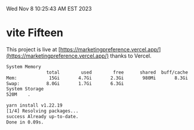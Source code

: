 Wed Nov  8 10:25:43 AM EST 2023

# vite Fifteen


This project is live at [https://marketingpreference.vercel.app/](https://marketingpreference.vercel.app/) thanks to Vercel.

```bash
System Memory
               total        used        free      shared  buff/cache   available
Mem:            15Gi       4.7Gi       2.3Gi       980Mi       8.3Gi       9.3Gi
Swap:          8.0Gi       1.7Gi       6.3Gi
System Storage
520M	.
```
```bash
yarn install v1.22.19
[1/4] Resolving packages...
success Already up-to-date.
Done in 0.09s.
```

